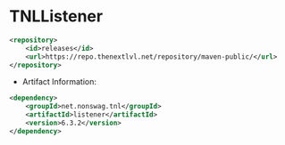 # TNLListener
```xml
<repository>
    <id>releases</id>
    <url>https://repo.thenextlvl.net/repository/maven-public/</url>
</repository>
```
 * Artifact Information:
```xml
<dependency>
    <groupId>net.nonswag.tnl</groupId>
    <artifactId>listener</artifactId>
    <version>6.3.2</version>
</dependency>
 ```
